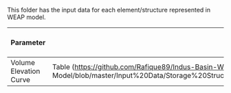 This folder has the input data for each element/structure represented in WEAP model.

Parameter | Value | Significance of Parameter | Quality of Data | Required Data
--- | --- | --- | --- | --- |
Volume Elevation Curve | Table (https://github.com/Rafique89/Indus-Basin-WEAP Model/blob/master/Input%20Data/Storage%20Structures%20Reservoirs/Tarbela/Volume%20Elevation%20Curve.csv)
